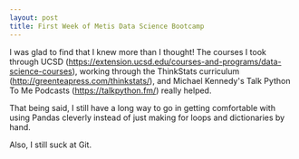 ```yaml
---
layout: post
title: First Week of Metis Data Science Bootcamp
---
```

I was glad to find that I knew more than I thought! The courses I took through UCSD (https://extension.ucsd.edu/courses-and-programs/data-science-courses), working through the ThinkStats curriculum (http://greenteapress.com/thinkstats/), and Michael Kennedy's Talk Python To Me Podcasts (https://talkpython.fm/) really helped.

That being said, I still have a long way to go in getting comfortable with using Pandas cleverly instead of just making for loops and dictionaries by hand.

Also, I still suck at Git. 

